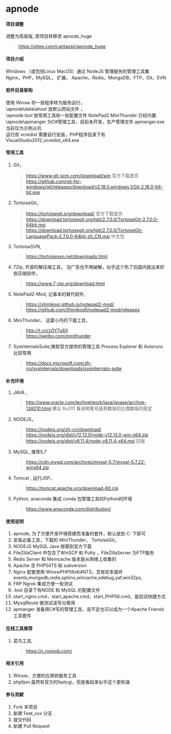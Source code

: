 # apnode 
#### 项目调整
调整为简易版, 原项目转移至 apnode_huge 
> https://gitee.com/cantaosir/apnode_huge

#### 项目介绍
Windows （或包括Linux MacOS）通过 NodeJS 管理服务的管理工具集 
Nginx，PHP，MySQL， 扩展，
Apache，Redis，MongoDB，FTP，Git，SVN

#### 软件目录架构 
使用 Winsw 将一些程序转为服务运行，  
\apnode\data\ahost 放默认网站文件 ，  
\apnode\.tool 放常用工具和一些配置文件 NotePad2  MiniThunder 已经内置
\apnode\apmanger 为C#管理工具，目前未开发，生产管理文件 apmanger.exe 当前仅为示例占坑  
运行库 vcredist 需要自行安装，PHP程序目录下有VisualStudio2012_vcredist_x64.exe  

#### 常用工具 
1. Git，
    > https://www.git-scm.com/download/win 官方下载首页  
    > https://github.com/git-for-windows/git/releases/download/v2.18.0.windows.1/Git-2.18.0-64-bit.exe 
2. TortoiseGit， 
    > https://tortoisegit.org/download/  官方下载首页 
    > https://download.tortoisegit.org/tgit/2.7.0.0/TortoiseGit-2.7.0.0-64bit.msi   
    > https://download.tortoisegit.org/tgit/2.7.0.0/TortoiseGit-LanguagePack-2.7.0.0-64bit-zh_CN.msi 中文包  
3. TortoiseSVN, 
	> https://tortoisesvn.net/downloads.html
3. 7Zip, 开源的解压缩工具， 没广告也不用破解，似乎这个热了后国内就出来好些压缩软件，
    > https://www.7-zip.org/download.html  
4. NotePad2-Mod, 记事本的替代软件, 
	> https://xhmikosr.github.io/notepad2-mod/  
	> https://github.com/XhmikosR/notepad2-mod/releases
5. MiniThunder， 迅雷小巧的下载工具， 
    > http://t.cn/zOY7u6X  
    > https://weibo.com/minithunder  
6. SysinternalsSuite,微软官方提供的管理工具 Process Explorer 和  Autoruns 比较常用
	> https://docs.microsoft.com/zh-cn/sysinternals/downloads/sysinternals-suite  
	
#### 补充环境 
1. JAVA ,   
    > http://www.oracle.com/technetwork/java/javase/archive-139210.html 建议 8u201 看说明尾号是奇数版的比偶数版的稳定
2. NODEJS，
	> https://nodejs.org/zh-cn/download/  
    > https://nodejs.org/dist/v12.13.0/node-v12.13.0-win-x64.zip  
    > https://nodejs.org/dist/v8.11.4/node-v8.11.4-x64.msi 旧版  
3. MySQL, 推荐5.7
    > https://cdn.mysql.com/archives/mysql-5.7/mysql-5.7.22-winx64.zip
4. Tomcat , 运行JSP，
    > https://tomcat.apache.org/download-80.cgi
5. Python, anaconda 集成 conda 包管理工具的Python的环境
	> https://www.anaconda.com/distribution/ 
#### 使用说明 
1. apnode, 为了方便开发环境搭建而准备的套件，默认放到 C: 下即可
2. 安装必备工具，下载的 MiniThunder， TortoiseGit，
3. NODEJS MySQL Java 按需到官方下载 
4. FileZillaClient 中包含了WinSCP 和 Putty ，FileZillaServer 为FTP服务
5. Redis Server 和 Memcache 版本是从网络上收集的
6. Apache 含 PHP54TS 和 subversion 
7. Nginx 配套使用 WinswPHP56x64NTS，含有较多插件 events,mongodb,redis,sphinx,wincache,xdebug,yaf,win32ps,
8. FRP Ngrok 集成方便一些测试
9. .tool 目录下有NODE 和 MySQL 的配置文件
10. start_nginx.cmd，start_apache.cmd，start_PHP56.cmd，是启动快捷方式
11. MysqlRoute 做测试读写分离用
12. apmanger 准备用C#写的管理工具，说不定也可以成为一个Apache Friends 工具套件

#### 在线工具推荐 
1. 菜鸟工具,
	> https://c.runoob.com/ 

#### 相关引用  
1. Winsw，方便的应用转服务工具
2. phpfpm 虽然有官方的fastcgi，但是看起来似乎这个更和谐
	
#### 参与贡献
1. Fork 本项目
2. 新建 Feat_xxx 分支
3. 提交代码
4. 新建 Pull Request
 